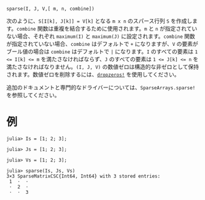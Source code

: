 ```
sparse(I, J, V,[ m, n, combine])
```

次のように、`S[I[k], J[k]] = V[k]` となる `m x n` のスパース行列 `S` を作成します。`combine` 関数は重複を結合するために使用されます。`m` と `n` が指定されていない場合、それぞれ `maximum(I)` と `maximum(J)` に設定されます。`combine` 関数が指定されていない場合、`combine` はデフォルトで `+` になりますが、`V` の要素がブール値の場合は `combine` はデフォルトで `|` になります。`I` のすべての要素は `1 <= I[k] <= m` を満たさなければならず、`J` のすべての要素は `1 <= J[k] <= n` を満たさなければなりません。`(I, J, V)` の数値ゼロは構造的な非ゼロとして保持されます。数値ゼロを削除するには、[`dropzeros!`](@ref) を使用してください。

追加のドキュメントと専門的なドライバーについては、`SparseArrays.sparse!` を参照してください。

# 例

```jldoctest
julia> Is = [1; 2; 3];

julia> Js = [1; 2; 3];

julia> Vs = [1; 2; 3];

julia> sparse(Is, Js, Vs)
3×3 SparseMatrixCSC{Int64, Int64} with 3 stored entries:
 1  ⋅  ⋅
 ⋅  2  ⋅
 ⋅  ⋅  3
```

